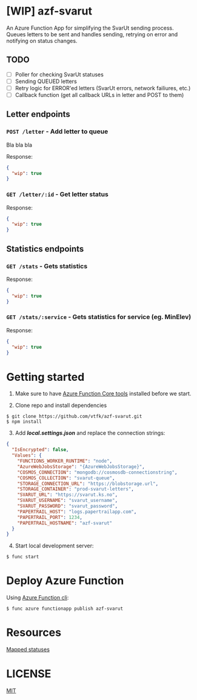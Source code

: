 # [WIP] azf-svarut
An Azure Function App for simplifying the SvarUt sending process.  
Queues letters to be sent and handles sending, retrying on error and notifying on status changes.

## TODO
- [ ] Poller for checking SvarUt statuses
- [ ] Sending QUEUED letters
- [ ] Retry logic for ERROR'ed letters (SvarUt errors, network failiures, etc.)
- [ ] Callback function (get all callback URLs in letter and POST to them)

## Letter endpoints
### `POST /letter` - Add letter to queue
Bla bla bla

Response:
```json
{
  "wip": true
}
```

### `GET /letter/:id` - Get letter status
Response:
```json
{
  "wip": true
}
```

## Statistics endpoints
### `GET /stats` - Gets statistics
Response:
```json
{
  "wip": true
}
```

### `GET /stats/:service` - Gets statistics for service (eg. MinElev)
Response: 
```json
{
  "wip": true
}
```

# Getting started

1. Make sure to have [Azure Function Core tools](https://www.npmjs.com/package/azure-functions-core-tools) installed before we start.

2. Clone repo and install dependencies
```
$ git clone https://github.com/vtfk/azf-svarut.git
$ npm install
```

3. Add ***local.settings.json*** and replace the connection strings:
```json
{
  "IsEncrypted": false,
  "Values": {
    "FUNCTIONS_WORKER_RUNTIME": "node",
    "AzureWebJobsStorage": "{AzureWebJobsStorage}",
    "COSMOS_CONNECTION": "mongodb://cosmosdb-connectionstring",
    "COSMOS_COLLECTION": "svarut-queue",
    "STORAGE_CONNECTION_URL": "https://blobstorage.url",
    "STORAGE_CONTAINER": "prod-svarut-letters",
    "SVARUT_URL": "https://svarut.ks.no",
    "SVARUT_USERNAME": "svarut_username",
    "SVARUT_PASSWORD": "svarut_password",
    "PAPERTRAIL_HOST": "logs.papertrailapp.com",
    "PAPERTRAIL_PORT": 1234,
    "PAPERTRAIL_HOSTNAME": "azf-svarut"
  }
}
```

4. Start local development server:
```
$ func start
```

# Deploy Azure Function

Using [Azure Function cli](https://www.npmjs.com/package/azure-functions-core-tools):
```
$ func azure functionapp publish azf-svarut
```

# Resources
[Mapped statuses](./docs/statuses.md)

# LICENSE
[MIT](LICENSE)
